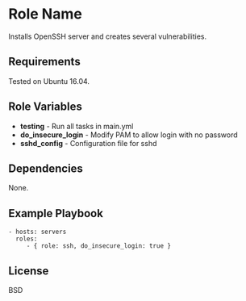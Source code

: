 Role Name
=========

Installs OpenSSH server and creates several vulnerabilities. 

Requirements
------------

Tested on Ubuntu 16.04.

Role Variables
--------------

* **testing** - Run all tasks in main.yml
* **do_insecure_login** - Modify PAM to allow login with no password
* **sshd_config** - Configuration file for sshd

Dependencies
------------

None.

Example Playbook
----------------

    - hosts: servers
      roles:
         - { role: ssh, do_insecure_login: true }

License
-------

BSD
